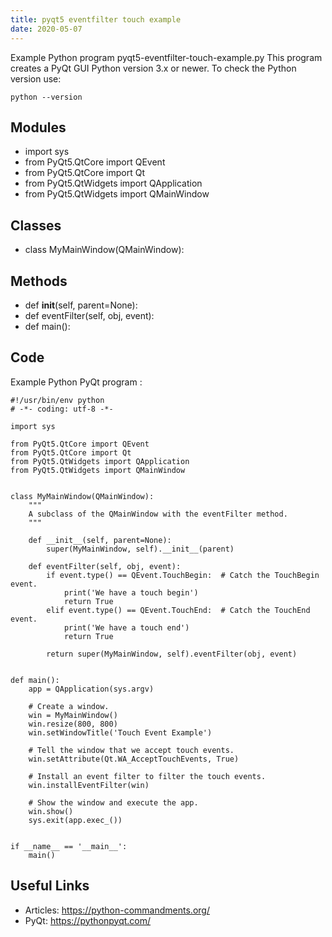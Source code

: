 ```yaml
---
title: pyqt5 eventfilter touch example
date: 2020-05-07
---
```

Example Python program pyqt5-eventfilter-touch-example.py
This program creates a PyQt GUI
Python version 3.x or newer.
To check the Python version use:

    python --version

## Modules

* import sys
* from PyQt5.QtCore import QEvent
* from PyQt5.QtCore import Qt
* from PyQt5.QtWidgets import QApplication
* from PyQt5.QtWidgets import QMainWindow

## Classes

* class MyMainWindow(QMainWindow):

## Methods

* def __init__(self, parent=None):
* def eventFilter(self, obj, event):
* def main():

## Code

Example Python PyQt program :

    #!/usr/bin/env python
    # -*- coding: utf-8 -*-
    
    import sys
    
    from PyQt5.QtCore import QEvent
    from PyQt5.QtCore import Qt
    from PyQt5.QtWidgets import QApplication
    from PyQt5.QtWidgets import QMainWindow
    
    
    class MyMainWindow(QMainWindow):
        """
        A subclass of the QMainWindow with the eventFilter method.
        """
    
        def __init__(self, parent=None):
            super(MyMainWindow, self).__init__(parent)
    
        def eventFilter(self, obj, event):
            if event.type() == QEvent.TouchBegin:  # Catch the TouchBegin event.
                print('We have a touch begin')
                return True
            elif event.type() == QEvent.TouchEnd:  # Catch the TouchEnd event.
                print('We have a touch end')
                return True
    
            return super(MyMainWindow, self).eventFilter(obj, event)
    
    
    def main():
        app = QApplication(sys.argv)
    
        # Create a window.
        win = MyMainWindow()
        win.resize(800, 800)
        win.setWindowTitle('Touch Event Example')
    
        # Tell the window that we accept touch events.
        win.setAttribute(Qt.WA_AcceptTouchEvents, True)
    
        # Install an event filter to filter the touch events.
        win.installEventFilter(win)
    
        # Show the window and execute the app.
        win.show()
        sys.exit(app.exec_())
    
    
    if __name__ == '__main__':
        main()
    

## Useful Links

- Articles: https://python-commandments.org/
- PyQt: https://pythonpyqt.com/
